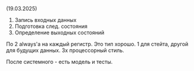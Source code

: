 (19.03.2025)
1. Запись входных данных
2. Подготовка след. состояния
3. Определение выходных состояний

По 2 always'а на каждый регистр. Это тип хорошо. 1 для стейта, другой для будущих данных.
3х процессорный стиль.

После системного - есть модель и тесты.
